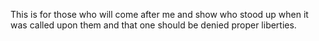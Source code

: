 This is for those who will come after me and show who stood up when it was called upon 
them and that one should be denied proper liberties.
